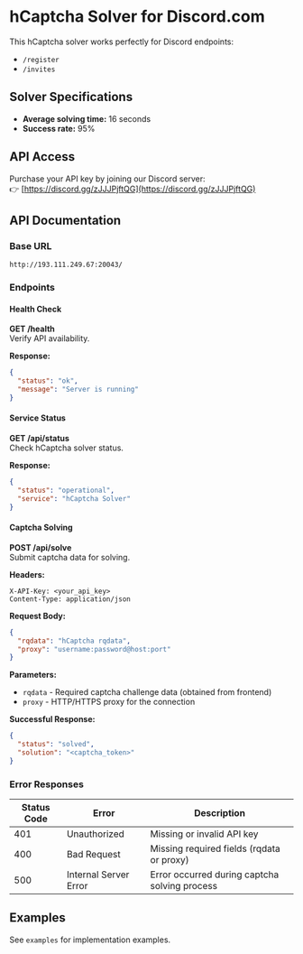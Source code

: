 # hCaptcha Solver for Discord.com

This hCaptcha solver works perfectly for Discord endpoints:
- `/register`
- `/invites`

## Solver Specifications
- **Average solving time:** 16 seconds
- **Success rate:** 95%

## API Access
Purchase your API key by joining our Discord server:  
👉 [https://discord.gg/zJJJPjftQG](https://discord.gg/zJJJPjftQG)

## API Documentation

### Base URL
`http://193.111.249.67:20043/`

### Endpoints

#### Health Check
**GET /health**  
Verify API availability.

**Response:**
```json
{
  "status": "ok",
  "message": "Server is running"
}
```

#### Service Status
**GET /api/status**  
Check hCaptcha solver status.

**Response:**
```json
{
  "status": "operational",
  "service": "hCaptcha Solver"
}
```

#### Captcha Solving
**POST /api/solve**  
Submit captcha data for solving.

**Headers:**
```
X-API-Key: <your_api_key>
Content-Type: application/json
```

**Request Body:**
```json
{
  "rqdata": "hCaptcha rqdata",
  "proxy": "username:password@host:port"
}
```

**Parameters:**
- `rqdata` - Required captcha challenge data (obtained from frontend)
- `proxy` - HTTP/HTTPS proxy for the connection

**Successful Response:**
```json
{
  "status": "solved",
  "solution": "<captcha_token>"
}
```

### Error Responses
| Status Code | Error                | Description                                      |
|-------------|----------------------|--------------------------------------------------|
| 401         | Unauthorized         | Missing or invalid API key                       |
| 400         | Bad Request          | Missing required fields (rqdata or proxy)        |
| 500         | Internal Server Error| Error occurred during captcha solving process    |

## Examples
See `examples` for implementation examples.
